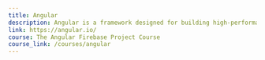 ```yaml
---
title: Angular
description: Angular is a framework designed for building high-performance cross-platform JavaScript applications.
link: https://angular.io/
course: The Angular Firebase Project Course
course_link: /courses/angular
---
```



